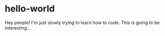 # hello-world

Hey people! 
I'm just slowly trying to learn how to code. 
This is going to be interesting... 
